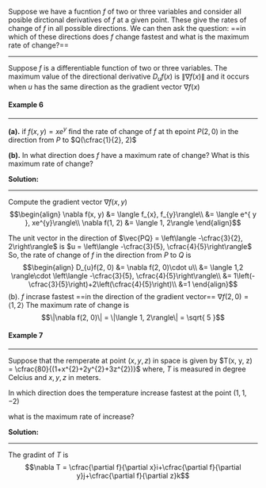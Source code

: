 Suppose we have a fucntion $f$ of two or three variables 
and consider all posible dirctional derivatives of $f$ at a given point.
These give the rates of change of $f$ in all possible directions. 
We can then ask the question: ==in which of these directions does $f$ change fastest and what is the maximum rate of change?== 
***
Suppose $f$ is a differentiable function of two or three variables. 
The maximum value of the directional derivative $D_{u}f(x)$ is $\|\nabla f(x)\|$
and it occurs when $u$ has the same direction as the gradient vector $\nabla f(x)$

#### Example 6
***
**(a).** if $f(x, y) = xe^{y}$ find the rate of change of $f$ at th epoint $P(2,0)$ in the direction from $P$ to $Q(\cfrac{1}{2}, 2)$ 

**(b).** In what direction does $f$ have a maximum rate of change? What is this maximum rate of change?

**Solution:**
***
Compute the gradient vector $\nabla f(x, y)$
$$\begin{align}
\nabla f(x, y) &= \langle f_{x}, f_{y}\rangle\\
&= \langle e^{ y }, xe^{y}\rangle\\
\nabla f(1, 2) &= \langle 1, 2\rangle
\end{align}$$

The unit vector in the direction of $\vec{PQ} = \left\langle -\cfrac{3}{2}, 2\right\rangle$ is $u = \left\langle -\cfrac{3}{5}, \cfrac{4}{5}\right\rangle$
So, the rate of change of $f$ in the direction from $P$ to $Q$ is 
$$\begin{align}
D_{u}f(2, 0) &= \nabla f(2, 0)\cdot u\\
&= \langle 1,2 \rangle\cdot \left\langle -\cfrac{3}{5}, \cfrac{4}{5}\right\rangle\\
&= 1\left(-\cfrac{3}{5}\right)+2\left(\cfrac{4}{5}\right)\\
&=1
\end{align}$$
(b). $f$ incrase fastest ==in the direction of the gradient vector== $\nabla f(2, 0) = \langle 1, 2\rangle$ 
The maximum rate of change is 
$$\|\nabla f(2, 0)\| = \|\langle 1, 2\rangle\| = \sqrt{ 5 }$$

#### Example 7
***

Suppose that the remperate at point $(x, y, z)$ in space is given by $T(x, y, z) = \cfrac{80}{(1+x^{2}+2y^{2}+3z^{2})}$ 
where, $T$ is measured in degree Celcius and $x, y, z$ in meters.

In which direction does the temperature increase fastest at the point $(1,1,-2)$

what is the maximum rate of increase?

**Solution:**
***
The gradint of $T$ is $$\nabla T = \cfrac{\partial f}{\partial x}i+\cfrac{\partial f}{\partial y}j+\cfrac{\partial f}{\partial z}k$$